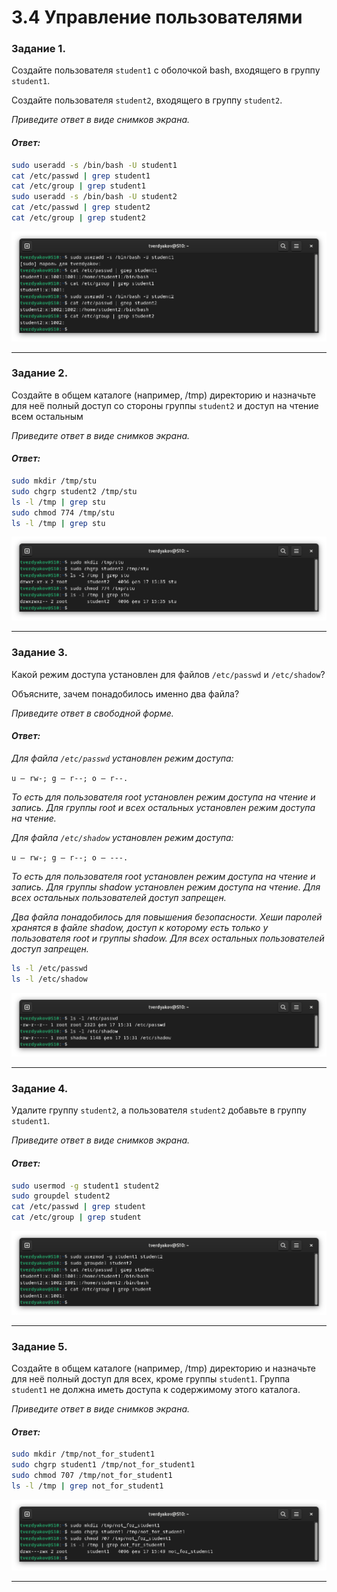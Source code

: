 # 3.4 Управление пользователями

### Задание 1.

Создайте пользователя `student1` с оболочкой bash, входящего в группу `student1`.

Создайте пользователя `student2`, входящего в группу `student2`.

*Приведите ответ в виде снимков экрана.*

#### *Ответ:*
```Bash
sudo useradd -s /bin/bash -U student1
cat /etc/passwd | grep student1
cat /etc/group | grep student1
sudo useradd -s /bin/bash -U student2
cat /etc/passwd | grep student2
cat /etc/group | grep student2
```
![](https://github.com/tverdyakov/portfolio-tverdyakov/blob/main/Experience%2C%20skills%20and%20abilities/Netology/03.%20Администрирование%20операционной%20системы%20Linux/04.%20Управление%20пользователями/01.png)

---

### Задание 2.

Создайте в общем каталоге (например, /tmp) директорию и назначьте для неё полный доступ со стороны группы `student2` и доступ на чтение всем остальным

*Приведите ответ в виде снимков экрана.*

#### *Ответ:*
```Bash
sudo mkdir /tmp/stu
sudo chgrp student2 /tmp/stu
ls -l /tmp | grep stu
sudo chmod 774 /tmp/stu
ls -l /tmp | grep stu
```
![](https://github.com/tverdyakov/portfolio-tverdyakov/blob/main/Experience%2C%20skills%20and%20abilities/Netology/03.%20Администрирование%20операционной%20системы%20Linux/04.%20Управление%20пользователями/02.png)

---

### Задание 3.

Какой режим доступа установлен для файлов `/etc/passwd` и `/etc/shadow`?

Объясните, зачем понадобилось именно два файла?

*Приведите ответ в свободной форме.*

#### *Ответ:*
*Для файла `/etc/passwd` установлен режим доступа:*

`u – rw-; g – r--; o – r--.`

*То есть для пользователя root установлен режим доступа на чтение и запись. Для группы root и всех остальных установлен режим доступа на чтение.*

*Для файла `/etc/shadow` установлен режим доступа:*

`u – rw-; g – r--; o – ---.`

*То есть для пользователя root установлен режим доступа на чтение и запись. Для группы shadow установлен режим доступа на чтение. Для всех остальных пользователей доступ запрещен.*

*Два файла понадобилось для повышения безопасности. Хеши паролей хранятся в файле shadow, доступ к которому есть только у пользователя root и группы shadow. Для всех остальных пользователей доступ запрещен.*
```Bash
ls -l /etc/passwd
ls -l /etc/shadow
```
![](https://github.com/tverdyakov/portfolio-tverdyakov/blob/main/Experience%2C%20skills%20and%20abilities/Netology/03.%20Администрирование%20операционной%20системы%20Linux/04.%20Управление%20пользователями/03.png)

---

### Задание 4.

Удалите группу `student2`, а пользователя `student2` добавьте в группу `student1`.

*Приведите ответ в виде снимков экрана.*

#### *Ответ:*
```Bash
sudo usermod -g student1 student2
sudo groupdel student2
cat /etc/passwd | grep student
cat /etc/group | grep student
```
![](https://github.com/tverdyakov/portfolio-tverdyakov/blob/main/Experience%2C%20skills%20and%20abilities/Netology/03.%20Администрирование%20операционной%20системы%20Linux/04.%20Управление%20пользователями/04.png)

---

### Задание 5.

Создайте в общем каталоге (например, /tmp) директорию и назначьте для неё полный доступ для всех, кроме группы `student1`.  Группа `student1` не должна иметь доступа к содержимому этого каталога.

*Приведите ответ в виде снимков экрана.*

#### *Ответ:*
```Bash
sudo mkdir /tmp/not_for_student1
sudo chgrp student1 /tmp/not_for_student1
sudo chmod 707 /tmp/not_for_student1
ls -l /tmp | grep not_for_student1
```
![](https://github.com/tverdyakov/portfolio-tverdyakov/blob/main/Experience%2C%20skills%20and%20abilities/Netology/03.%20Администрирование%20операционной%20системы%20Linux/04.%20Управление%20пользователями/05.png)

---
